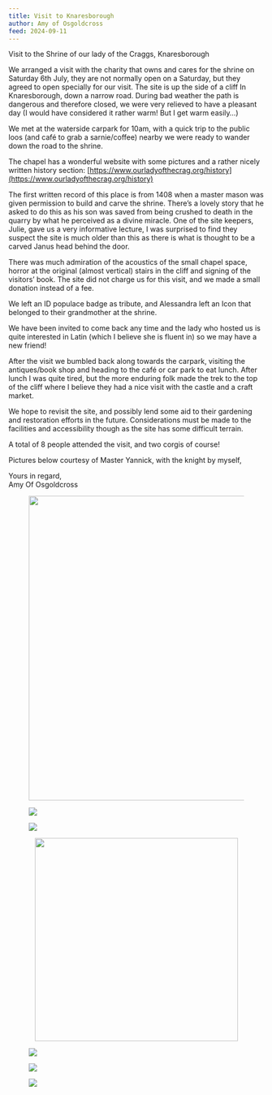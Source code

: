 ```yaml
---
title: Visit to Knaresborough
author: Amy of Osgoldcross
feed: 2024-09-11
---
```

Visit to the Shrine of our lady of the Craggs, Knaresborough 

We arranged a visit with the charity that owns and cares for the shrine on Saturday 6th July, they are not normally open on a Saturday, but they agreed to open specially for our visit. The site is up the side of a cliff In Knaresborough, down a narrow road. During bad weather the path is dangerous and therefore closed, we were very relieved to have a pleasant day (I would have considered it rather warm! But I get warm easily…)

We met at the waterside carpark for 10am, with a quick trip to the public loos (and café to grab a sarnie/coffee) nearby we were ready to wander down the road to the shrine. 

The chapel has a wonderful website with some pictures and a rather nicely written history section: [https://www.ourladyofthecrag.org/history](https://www.ourladyofthecrag.org/history)

The first written record of this place is from 1408 when a master mason was given permission to build and carve the shrine. There’s a lovely story that he asked to do this as his son was saved from being crushed to death in the quarry by what he perceived as a divine miracle. 
One of the site keepers, Julie, gave us a very informative lecture, I was surprised to find they suspect the site is much older than this as there is what is thought to be a carved Janus head behind the door.

There was much admiration of the acoustics of the small chapel space, horror at the original (almost vertical) stairs in the cliff and signing of the visitors’ book. The site did not charge us for this visit, and we made a small donation instead of a fee.

We left an ID populace badge as tribute, and Alessandra left an Icon that belonged to their grandmother at the shrine. 

We have been invited to come back any time and the lady who hosted us is quite interested in Latin (which I believe she is fluent in) so we may have a new friend!

After the visit we bumbled back along towards the carpark, visiting the antiques/book shop and heading to the café or car park to eat lunch. After lunch I was quite tired, but the more enduring folk made the trek to the top of the cliff where I believe they had a nice visit with the castle and a craft market. 

We hope to revisit the site, and possibly lend some aid to their gardening and restoration efforts in the future. Considerations must be made to the facilities and accessibility though as the site has some difficult terrain. 

A total of 8 people attended the visit, and two corgis of course!

Pictures below courtesy of Master Yannick, with the knight by myself,

Yours in regard,  
Amy Of Osgoldcross 


<div style="text-align: center;">
  <figure class="figure">
    <img src="/baelfyr/2024-09/craggs/yannick2.jpg" width="600"
      class="figure-img rounded">
  </figure>
</div>

<div class="gallery w-100">
  <div class="col2">
    <figure class="figure">
      <img src="/baelfyr/2024-09/craggs/yannick1.jpg"
        class="figure-img rounded">
    </figure>
  </div>
  <div class="col2">
    <figure class="figure">
      <img src="/baelfyr/2024-09/craggs/yannick3.jpg"
        class="figure-img rounded">
    </figure>
  </div>
</div>


<div style="text-align: center;">
  <figure class="figure">
    <img src="/baelfyr/2024-09/craggs/ladyofcraggs-visit.jpg" width="400"
      class="figure-img rounded">
  </figure>
</div>

<div class="gallery w-100">
  <div class="col3">
    <figure class="figure">
      <img src="/baelfyr/2024-09/craggs/yannick4.jpg"
        class="figure-img rounded">
    </figure>
  </div>
  <div class="col3">
    <figure class="figure">
      <img src="/baelfyr/2024-09/craggs/yannick5.jpg"
        class="figure-img rounded">
    </figure>
  </div>
  <div class="col3">
    <figure class="figure">
      <img src="/baelfyr/2024-09/craggs/yannick6.jpg"
        class="figure-img rounded">
    </figure>
  </div>
</div>
